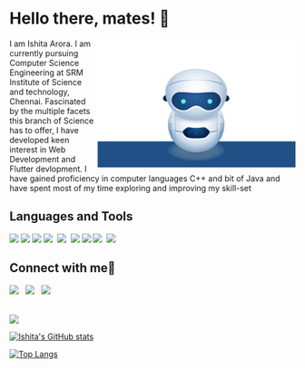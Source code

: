 # Hello there, mates! 👋

<p><img align="right" src="robot.svg" width="350&quot;" style="max-width:100%;"></p>
I am Ishita Arora. I am currently pursuing Computer Science Engineering at SRM Institute of Science and technology, Chennai.
Fascinated by the multiple facets this branch of Science has to offer, I have developed keen interest in Web Development and Flutter devlopment. I have gained proficiency in computer languages  C++ and bit of Java and have spent most of my time exploring and improving my skill-set <br>


## Languages and Tools
<p>
	<img src="https://uxwing.com/wp-content/themes/uxwing/download/10-brands-and-social-media/flutter.png" width=30px>
<!-- 	<img src="https://www.stickpng.com/img/icons-logos-emojis/tech-companies/dart-logo" width=50px> -->
	<img src="https://i.pinimg.com/originals/07/ca/4a/07ca4afbde70ce0c995b3f63e9c04ceb.png" width=50px>
	<img src="https://upload.wikimedia.org/wikipedia/commons/thumb/6/61/HTML5_logo_and_wordmark.svg/512px-HTML5_logo_and_wordmark.svg.png" width=50px>
	<img src="https://upload.wikimedia.org/wikipedia/commons/thumb/d/d5/CSS3_logo_and_wordmark.svg/1200px-CSS3_logo_and_wordmark.svg.png" width=35px><span>&nbsp;</span>
	<img src="https://brandslogos.com/wp-content/uploads/thumbs/bootstrap-logo-vector.svg" width=40px><span>&nbsp;</span>
	<img src="https://upload.wikimedia.org/wikipedia/commons/thumb/1/18/ISO_C%2B%2B_Logo.svg/1200px-ISO_C%2B%2B_Logo.svg.png" width=35px>
	<img src="https://cdn.iconscout.com/icon/free/png-512/c-programming-569564.png" width=45px>
	<img src="https://img.icons8.com/fluent/48/000000/github.png" width=50px><span>&nbsp;</span>
	<img src="https://upload.wikimedia.org/wikipedia/commons/thumb/9/9a/Visual_Studio_Code_1.35_icon.svg/1200px-Visual_Studio_Code_1.35_icon.svg.png" width=40px>
</p>


## Connect with me🤝
<p>
	<a href="https://www.linkedin.com/in/ishita-arora-/"><img src="https://img.icons8.com/color/48/000000/linkedin.png" width="6%"/></a>
	<span>&nbsp;</span>
	<a href="https://www.hackerrank.com/ishitaiq24"><img src="https://upload.wikimedia.org/wikipedia/commons/4/40/HackerRank_Icon-1000px.png" width="6%"/></a>
	<span>&nbsp;</span>
	<a href="https://github.com/IshitaArora-246"><img src="https://img.icons8.com/fluent/48/000000/github.png" width="6%"/></a>
</p>

<br/>
<img align="center" src="https://github-readme-streak-stats.herokuapp.com/?user=IshitaArora-246&theme=tokyonight" />
<br/>

[![Ishita's GitHub stats](https://github-readme-stats.vercel.app/api?username=IshitaArora-246&theme=tokyonight&count_private=true&include_all_commits=true&show_icons=true)](https://github.com/IshitaArora-246/github-readme-stats)

[![Top Langs](https://github-readme-stats.vercel.app/api/top-langs/?username=IshitaArora-246&layout=compact&theme=tokyonight&count_private=true&include_all_commits=true&show_icons=true)](https://github.com/IshitaArora-246/github-readme-stats)



